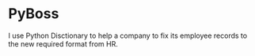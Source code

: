 # PyBoss
I use Python Disctionary to help a company to fix its employee records to the new required format from HR.
